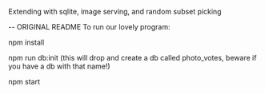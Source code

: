 Extending with sqlite, image serving, and random subset picking


-- ORIGINAL README
To run our lovely program:

npm install

npm run db:init (this will drop and create a db called photo_votes, beware if you have a db with that name!)

npm start
